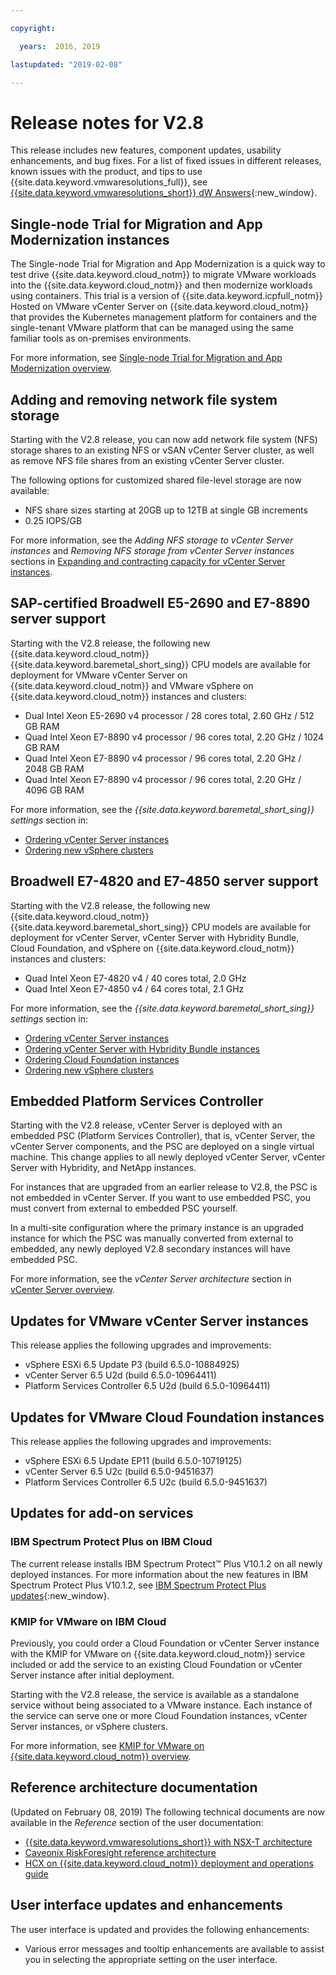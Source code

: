 ```yaml
---

copyright:

  years:  2016, 2019

lastupdated: "2019-02-08"

---
```


# Release notes for V2.8

This release includes new features, component updates, usability enhancements, and bug fixes. For a list of fixed issues in different releases, known issues with the product, and tips to use {{site.data.keyword.vmwaresolutions_full}}, see [{{site.data.keyword.vmwaresolutions_short}} dW Answers](https://developer.ibm.com/answers/topics/cloudvmw/){:new_window}.

## Single-node Trial for Migration and App Modernization instances

The Single-node Trial for Migration and App Modernization is a quick way to test drive {{site.data.keyword.cloud_notm}} to migrate VMware workloads into the {{site.data.keyword.cloud_notm}} and then modernize workloads using containers. This trial is a version of {{site.data.keyword.icpfull_notm}} Hosted on VMware vCenter Server on {{site.data.keyword.cloud_notm}} that provides the Kubernetes management platform for containers and the single-tenant VMware platform that can be managed using the same familiar tools as on-premises environments.

For more information, see [Single-node Trial for Migration and App Modernization overview](/docs/services/vmwaresolutions/vcenter?topic=vmware-solutions-single-node-trial-for-migration-and-app-modernization-overview).

## Adding and removing network file system storage

Starting with the V2.8 release, you can now add network file system (NFS) storage shares to an existing NFS or vSAN vCenter Server cluster, as well as remove NFS file shares from an existing vCenter Server cluster.

The following options for customized shared file-level storage are now available:

* NFS share sizes starting at 20GB up to 12TB at single GB increments
* 0.25 IOPS/GB

For more information, see the *Adding NFS storage to vCenter Server instances* and *Removing NFS storage from vCenter Server instances* sections in [Expanding and contracting capacity for vCenter Server instances](/docs/services/vmwaresolutions/vcenter?topic=vmware-solutions-expanding-and-contracting-capacity-for-vcenter-server-instances#adding-nfs-storage-to-vcenter-server-instances).

## SAP-certified Broadwell E5-2690 and E7-8890 server support

Starting with the V2.8 release, the following new {{site.data.keyword.cloud_notm}} {{site.data.keyword.baremetal_short_sing}} CPU models are available for deployment for VMware vCenter Server on {{site.data.keyword.cloud_notm}} and VMware vSphere on {{site.data.keyword.cloud_notm}} instances and clusters:

* Dual Intel Xeon E5-2690 v4 processor / 28 cores total, 2.60 GHz / 512 GB RAM
* Quad Intel Xeon E7-8890 v4 processor / 96 cores total, 2.20 GHz / 1024 GB RAM
* Quad Intel Xeon E7-8890 v4 processor / 96 cores total, 2.20 GHz / 2048 GB RAM
* Quad Intel Xeon E7-8890 v4 processor / 96 cores total, 2.20 GHz / 4096 GB RAM

For more information, see the *{{site.data.keyword.baremetal_short_sing}} settings* section in:
* [Ordering vCenter Server instances](/docs/services/vmwaresolutions/vcenter?topic=vmware-solutions-ordering-vcenter-server-instances#bare-metal-server-settings)
* [Ordering new vSphere clusters](/docs/services/vmwaresolutions/vsphere?topic=vmware-solutions-ordering-new-vsphere-clusters#bare-metal-server-settings)

## Broadwell E7-4820 and E7-4850 server support

Starting with the V2.8 release, the following new {{site.data.keyword.cloud_notm}} {{site.data.keyword.baremetal_short_sing}} CPU models are available for deployment for vCenter Server, vCenter Server with Hybridity Bundle, Cloud Foundation, and vSphere on {{site.data.keyword.cloud_notm}} instances and clusters:

* Quad Intel Xeon E7-4820 v4 / 40 cores total, 2.0 GHz
* Quad Intel Xeon E7-4850 v4 / 64 cores total, 2.1 GHz

For more information, see the *{{site.data.keyword.baremetal_short_sing}} settings* section in:
* [Ordering vCenter Server instances](/docs/services/vmwaresolutions/vcenter?topic=vmware-solutions-ordering-vcenter-server-instances#bare-metal-server-settings)
* [Ordering vCenter Server with Hybridity Bundle instances](/docs/services/vmwaresolutions/vcenter?topic=vmware-solutions-ordering-vcenter-server-with-hybridity-bundle-instances#bare-metal-server-settings)
* [Ordering Cloud Foundation instances](/docs/services/vmwaresolutions/sddc?topic=vmware-solutions-ordering-cloud-foundation-instances#bare-metal-server-settings)
* [Ordering new vSphere clusters](/docs/services/vmwaresolutions/vsphere?topic=vmware-solutions-ordering-new-vsphere-clusters#bare-metal-server-settings)

## Embedded Platform Services Controller

Starting with the V2.8 release, vCenter Server is deployed with an embedded PSC (Platform Services Controller), that is, vCenter Server, the vCenter Server components, and the PSC are deployed on a single virtual machine. This change applies to all newly deployed vCenter Server, vCenter Server with Hybridity, and NetApp instances.

For instances that are upgraded from an earlier release to V2.8, the PSC is not embedded in vCenter Server. If you want to use embedded PSC, you must convert from external to embedded PSC yourself.

In a multi-site configuration where the primary instance is an upgraded instance for which the PSC was manually converted from external to embedded, any newly deployed V2.8 secondary instances will have embedded PSC.

For more information, see the *vCenter Server architecture* section in [vCenter Server overview](/docs/services/vmwaresolutions/vcenter?topic=vmware-solutions-vcenter-server-overview#vcenter-server-architecture).

## Updates for VMware vCenter Server instances

This release applies the following upgrades and improvements:

* vSphere ESXi 6.5 Update P3 (build 6.5.0-10884925)
* vCenter Server 6.5 U2d (build 6.5.0-10964411)
* Platform Services Controller 6.5 U2d (build 6.5.0-10964411)

## Updates for VMware Cloud Foundation instances

This release applies the following upgrades and improvements:

* vSphere ESXi 6.5 Update EP11 (build 6.5.0-10719125)
* vCenter Server 6.5 U2c (build 6.5.0-9451637)
* Platform Services Controller 6.5 U2c (build 6.5.0-9451637)

## Updates for add-on services

### IBM Spectrum Protect Plus on IBM Cloud

The current release installs IBM Spectrum Protect™ Plus V10.1.2 on all newly deployed instances. For more information about the new features in IBM Spectrum Protect Plus V10.1.2, see [IBM Spectrum Protect Plus updates](https://www.ibm.com/support/knowledgecenter/en/SSNQFQ_10.1.2/spp/r_techchg_spp.html){:new_window}.

### KMIP for VMware on IBM Cloud

Previously, you could order a Cloud Foundation or vCenter Server instance with the KMIP for VMware on {{site.data.keyword.cloud_notm}} service included or add the service to an existing Cloud Foundation or vCenter Server instance after initial deployment.

Starting with the V2.8 release, the service is available as a standalone service without being associated to a VMware instance. Each instance of the service can serve one or more Cloud Foundation instances, vCenter Server instances, or vSphere clusters.

For more information, see [KMIP for VMware on {{site.data.keyword.cloud_notm}} overview](/docs/services/vmwaresolutions/services?topic=vmware-solutions-kmip-for-vmware-on-ibm-cloud-overview).

## Reference architecture documentation

(Updated on February 08, 2019) The following technical documents are now available in the *Reference* section of the user documentation:

* [{{site.data.keyword.vmwaresolutions_short}} with NSX-T architecture](/docs/services/vmwaresolutions/archiref/vcsarch?topic=vmware-solutions-overview-of-ibm-cloud-for-vmware-solutions-with-nsx-t)
* [Caveonix RiskForesight reference architecture](/docs/services/vmwaresolutions/archiref/caveonix?topic=vmware-solutions-caveonix-riskforesight-on-ibm-cloud-for-vmware-solutions)
* [HCX on {{site.data.keyword.cloud_notm}} deployment and operations guide](/docs/services/vmwaresolutions/archiref/vcshcx?topic=vmware-solutions-vmware-hybrid-cloud-services-introduction)

## User interface updates and enhancements

The user interface is updated and provides the following enhancements:

* Various error messages and tooltip enhancements are available to assist you in selecting the appropriate setting on the user interface.

